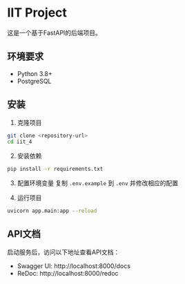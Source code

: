 # IIT Project

这是一个基于FastAPI的后端项目。

## 环境要求

- Python 3.8+
- PostgreSQL

## 安装

1. 克隆项目
```bash
git clone <repository-url>
cd iit_4
```

2. 安装依赖
```bash
pip install -r requirements.txt
```

3. 配置环境变量
复制 `.env.example` 到 `.env` 并修改相应的配置

4. 运行项目
```bash
uvicorn app.main:app --reload
```

## API文档

启动服务后，访问以下地址查看API文档：
- Swagger UI: http://localhost:8000/docs
- ReDoc: http://localhost:8000/redoc 